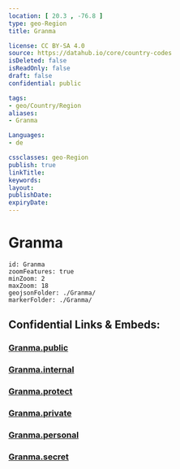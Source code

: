 ```yaml
---
location: [ 20.3 , -76.8 ] 
type: geo-Region
title: Granma

license: CC BY-SA 4.0
source: https://datahub.io/core/country-codes
isDeleted: false
isReadOnly: false
draft: false
confidential: public

tags:
- geo/Country/Region
aliases:
- Granma

Languages:
- de

cssclasses: geo-Region
publish: true
linkTitle: 
keywords: 
layout: 
publishDate: 
expiryDate: 
---
```


# Granma

```leaflet
id: Granma
zoomFeatures: true 
minZoom: 2 
maxZoom: 18
geojsonFolder: ./Granma/
markerFolder: ./Granma/
```


## Confidential Links & Embeds: 

### [Granma.public](/_public/\Earth\Continent\America~Caribbean\Cuba\provinces~CubaGranma.public.md) 

### [Granma.internal](/_internal/\Earth\Continent\America~Caribbean\Cuba\provinces~CubaGranma.internal.md) 

### [Granma.protect](/_protect/\Earth\Continent\America~Caribbean\Cuba\provinces~CubaGranma.protect.md) 

### [Granma.private](/_private/\Earth\Continent\America~Caribbean\Cuba\provinces~CubaGranma.private.md) 

### [Granma.personal](/_personal/\Earth\Continent\America~Caribbean\Cuba\provinces~CubaGranma.personal.md) 

### [Granma.secret](/_secret/\Earth\Continent\America~Caribbean\Cuba\provinces~CubaGranma.secret.md)

